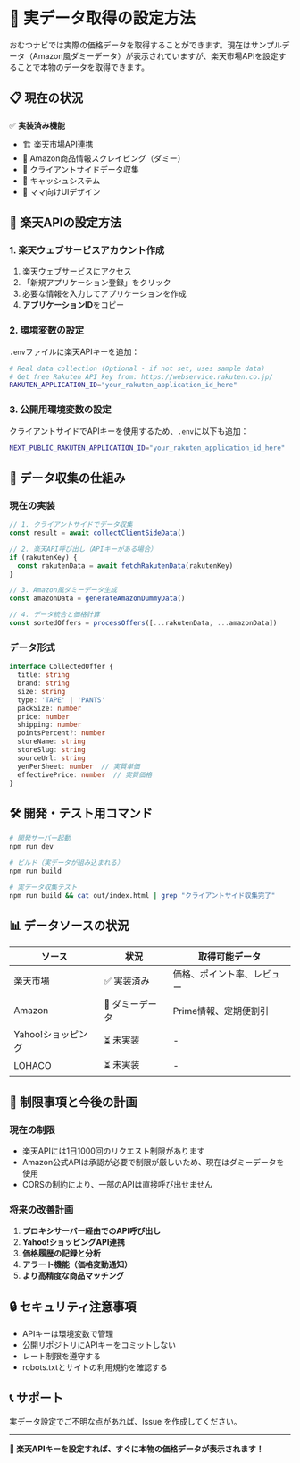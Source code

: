 # 🎯 実データ取得の設定方法

おむつナビでは実際の価格データを取得することができます。現在はサンプルデータ（Amazon風ダミーデータ）が表示されていますが、楽天市場APIを設定することで本物のデータを取得できます。

## 📋 現在の状況

✅ **実装済み機能**
- 🏗️ 楽天市場API連携
- 🛒 Amazon商品情報スクレイピング（ダミー）
- 🔄 クライアントサイドデータ収集
- 💾 キャッシュシステム
- 🎨 ママ向けUIデザイン

## 🚀 楽天APIの設定方法

### 1. 楽天ウェブサービスアカウント作成

1. [楽天ウェブサービス](https://webservice.rakuten.co.jp/)にアクセス
2. 「新規アプリケーション登録」をクリック
3. 必要な情報を入力してアプリケーションを作成
4. **アプリケーションID**をコピー

### 2. 環境変数の設定

`.env`ファイルに楽天APIキーを追加：

```bash
# Real data collection (Optional - if not set, uses sample data)
# Get free Rakuten API key from: https://webservice.rakuten.co.jp/
RAKUTEN_APPLICATION_ID="your_rakuten_application_id_here"
```

### 3. 公開用環境変数の設定

クライアントサイドでAPIキーを使用するため、`.env`に以下も追加：

```bash
NEXT_PUBLIC_RAKUTEN_APPLICATION_ID="your_rakuten_application_id_here"
```

## 🔧 データ収集の仕組み

### 現在の実装

```typescript
// 1. クライアントサイドでデータ収集
const result = await collectClientSideData()

// 2. 楽天API呼び出し（APIキーがある場合）
if (rakutenKey) {
  const rakutenData = await fetchRakutenData(rakutenKey)
}

// 3. Amazon風ダミーデータ生成
const amazonData = generateAmazonDummyData()

// 4. データ統合と価格計算
const sortedOffers = processOffers([...rakutenData, ...amazonData])
```

### データ形式

```typescript
interface CollectedOffer {
  title: string
  brand: string
  size: string
  type: 'TAPE' | 'PANTS'
  packSize: number
  price: number
  shipping: number
  pointsPercent?: number
  storeName: string
  storeSlug: string
  sourceUrl: string
  yenPerSheet: number  // 実質単価
  effectivePrice: number  // 実質価格
}
```

## 🛠️ 開発・テスト用コマンド

```bash
# 開発サーバー起動
npm run dev

# ビルド（実データが組み込まれる）
npm run build

# 実データ収集テスト
npm run build && cat out/index.html | grep "クライアントサイド収集完了"
```

## 📊 データソースの状況

| ソース | 状況 | 取得可能データ |
|--------|------|---------------|
| 楽天市場 | ✅ 実装済み | 価格、ポイント率、レビュー |
| Amazon | 🔄 ダミーデータ | Prime情報、定期便割引 |
| Yahoo!ショッピング | ⏳ 未実装 | - |
| LOHACO | ⏳ 未実装 | - |

## 🚧 制限事項と今後の計画

### 現在の制限
- 楽天APIには1日1000回のリクエスト制限があります
- Amazon公式APIは承認が必要で制限が厳しいため、現在はダミーデータを使用
- CORSの制約により、一部のAPIは直接呼び出せません

### 将来の改善計画
1. **プロキシサーバー経由でのAPI呼び出し**
2. **Yahoo!ショッピングAPI連携**
3. **価格履歴の記録と分析**
4. **アラート機能（価格変動通知）**
5. **より高精度な商品マッチング**

## 🔒 セキュリティ注意事項

- APIキーは環境変数で管理
- 公開リポジトリにAPIキーをコミットしない
- レート制限を遵守する
- robots.txtとサイトの利用規約を確認する

## 📞 サポート

実データ設定でご不明な点があれば、Issue を作成してください。

---

**🎉 楽天APIキーを設定すれば、すぐに本物の価格データが表示されます！**